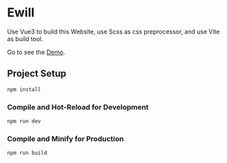 # Ewill

Use Vue3 to build this Website, use Scss as css preprocessor, and use Vite as build tool.

Go to see the [Demo](https://ewill.vercel.app/).

## Project Setup

```sh
npm install
```

### Compile and Hot-Reload for Development

```sh
npm run dev
```

### Compile and Minify for Production

```sh
npm run build
```
